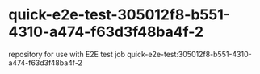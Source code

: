 # quick-e2e-test-305012f8-b551-4310-a474-f63d3f48ba4f-2
repository for use with E2E test job quick-e2e-test:305012f8-b551-4310-a474-f63d3f48ba4f-2
